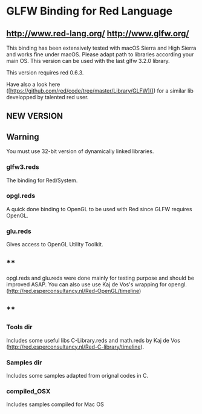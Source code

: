 # GLFW Binding for Red Language 
## http://www.red-lang.org/ http://www.glfw.org/

This binding has been extensively tested with macOS Sierra and High Sierra and works fine under macOS. 
Please adapt path to libraries according your main OS.
This version can be used with the last glfw 3.2.0 library.
 
This version requires red 0.6.3.

Have also a look here ([https://github.com/red/code/tree/master/Library/GLFW]()) for a similar lib developped by talented red user.



## NEW VERSION 

## Warning
You must use 32-bit version of dynamically linked libraries. 

### glfw3.reds 

The binding for Red/System.

### opgl.reds 

A  quick done binding to OpenGL to be used with Red since GLFW requires OpenGL.

### glu.reds 
Gives access to OpenGL Utility Toolkit.

## **
opgl.reds and glu.reds were done mainly for testing purpose and should be improved ASAP.
You can also use use Kaj de Vos's wrapping for opengl. 
(http://red.esperconsultancy.nl/Red-OpenGL/timeline)
## **

### Tools dir
Includes some useful libs
C-Library.reds  and math.reds  by Kaj de Vos (http://red.esperconsultancy.nl/Red-C-library/timeline).

###  Samples dir 
Includes some samples adapted from orignal codes in C.

### compiled_OSX
Includes samples compiled for Mac OS 